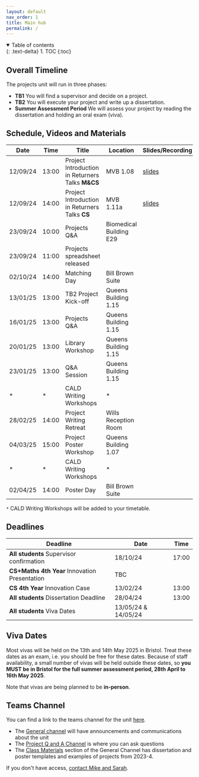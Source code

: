 ```yaml
---
layout: default
nav_order: 1
title: Main hub
permalink: /
---
```


<details open markdown="block">
<summary>
Table of contents
</summary>
{: .text-delta}
1. TOC
{:toc}
</details>

## Overall Timeline

The projects unit will run in three phases:
* **TB1** You will find a supervisor and decide on a project.
* **TB2** You will execute your project and write up a dissertation.
* **Summer Assessment Period** We will assess your project by reading the dissertation and holding an oral exam (viva).


## Schedule, Videos and Materials


| **Date** 	| **Time** 	| **Title**                                 	    | **Location**   	      | **Slides/Recording** |
|-----------|-----------|---------------------------------------------------|-------------------------|----------------------|
| 12/09/24 	|13:00    	| Project Introduction in Returners Talks **M&CS**  | MVB 1.08          	  | [slides](https://uob-my.sharepoint.com/:p:/r/personal/mw1760_bristol_ac_uk/Documents/FinalYearProjects/2024-2025/intro_lecture.pptx?d=w797d14f8122c41d78f8797e8fe7df599&csf=1&web=1&e=dFRBiO)           |
| 12/09/24 	|14:00    	| Project Introduction in Returners Talks **CS**    | MVB 1.11a 	          | [slides](https://uob-my.sharepoint.com/:p:/r/personal/mw1760_bristol_ac_uk/Documents/FinalYearProjects/2024-2025/intro_lecture.pptx?d=w797d14f8122c41d78f8797e8fe7df599&csf=1&web=1&e=dFRBiO)           |
| 23/09/24	|10:00   	| Projects Q&A       	                            | Biomedical Building E29 |                      |
| 23/09/24 	|11:00   	| Projects spreadsheet released       	            |  	                      |                      |
| 02/10/24	|14:00   	| Matching Day                                      | Bill Brown Suite 	      |                      |
| 13/01/25	|13:00     	| TB2 Project Kick-off                              | Queens Building 1.15 	  |                      |
| 16/01/25  |13:00   	| Projects Q&A                                      |  Queens Building 1.15	  |                      |
| 20/01/25  |13:00    	| Library Workshop        	                        | Queens Building 1.15    |                      |
| 23/01/25 	| 13:00    	| Q&A Session                                       | Queens Building 1.15    |                      |
| *	        | *         | CALD Writing Workshops  	                        | *              	      |                      |
| 28/02/25	| 14:00   	| Project Writing Retreat 	                        | Wills Reception Room    |                      |
| 04/03/25 	| 15:00 	| Project Poster Workshop 	                        | Queens Building 1.07    |                      |
|  *	   	| *         | CALD Writing Workshops  	                        |  *            	      |                      |
| 02/04/25	| 14:00   	| Poster Day 	                                    | Bill Brown Suite     	  |                      |


`*` CALD Writing Workshops will be added to your timetable. 

## Deadlines

| **Deadline**                                  	| **Date**   	| **Time** 	|
|-----------------------------------------------	|------------	|----------	|
| **All students** Supervisor confirmation 	        |  18/10/24	    | 17:00 	|
| **CS+Maths 4th Year** Innovation Presentation 	|  TBC          |     	    |
| **CS 4th Year** Innovation Case               	|  13/02/24     | 13:00    	|
| **All students** Dissertation Deadline            |  28/04/24     | 13:00	    |
| **All students** Viva Dates                       |  13/05/24 & 14/05/24    |      	    |


## Viva Dates

Most vivas will be held on the 13th and 14th May 2025 in Bristol. Treat these dates as an exam, i.e. you should be free for these dates.  Because of staff availability, a small number of vivas will be held outside these dates, so **you MUST be in Bristol for the full summer assessment period, 28th April to 16th May 2025**.

Note that vivas are being planned to be **in-person**.



## Teams Channel

You can find a link to the teams channel for the unit
[here](https://teams.microsoft.com/l/team/19%3AK4nrxTho97cquGAF1BIZz-Pu7AlE5hVMQwuvDkr4A_g1%40thread.tacv2/conversations?groupId=2afc7cab-8743-48ed-aaaa-b0d542d2bb68&tenantId=b2e47f30-cd7d-4a4e-a5da-b18cf1a4151b).  

* The [General channel](https://teams.microsoft.com/l/channel/19%3AK4nrxTho97cquGAF1BIZz-Pu7AlE5hVMQwuvDkr4A_g1%40thread.tacv2/General?groupId=2afc7cab-8743-48ed-aaaa-b0d542d2bb68&tenantId=b2e47f30-cd7d-4a4e-a5da-b18cf1a4151b) will have announcements and communications about the unit
* The [Project Q and A Channel](https://teams.microsoft.com/l/channel/19%3A6dad55759f244b258c80536771ee9401%40thread.tacv2/Project%20Q%20and%20A?groupId=2afc7cab-8743-48ed-aaaa-b0d542d2bb68&tenantId=b2e47f30-cd7d-4a4e-a5da-b18cf1a4151b) is where you can ask questions
* The [Class Materials](https://uob.sharepoint.com/:f:/r/teams/grp-2024-5IndividualProjects2/Shared%20Documents/General?csf=1&web=1&e=94JZ4d) section of the General Channel has dissertation and poster templates and examples of projects from 2023-4.

If you don't have access, [contact Mike and Sarah](/contact).
